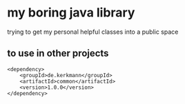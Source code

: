 # my boring java library
trying to get my personal helpful classes into a public space

## to use in other projects

```
<dependency>
    <groupId>de.kerkmann</groupId>
    <artifactId>common</artifactId>
    <version>1.0.0</version>
</dependency>
```

